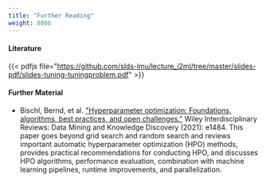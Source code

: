 ```yaml
---
title: "Further Reading"
weight: 8006
---
```


#### Literature

{{< pdfjs file="https://github.com/slds-lmu/lecture_i2ml/tree/master/slides-pdf/slides-tuning-tuningproblem.pdf" >}}

#### Further Material

- Bischl, Bernd, et al. ["Hyperparameter optimization: Foundations, algorithms, best practices, and open challenges."](https://wires.onlinelibrary.wiley.com/doi/full/10.1002/widm.1484) Wiley Interdisciplinary Reviews: Data Mining and Knowledge Discovery (2021): e1484.
    This paper goes beyond grid search and random search and reviews important automatic hyperparameter optimization (HPO) methods, provides practical recommendations for conducting HPO, and discusses HPO algorithms, performance evaluation, combination with machine learning pipelines, runtime improvements, and parallelization.
